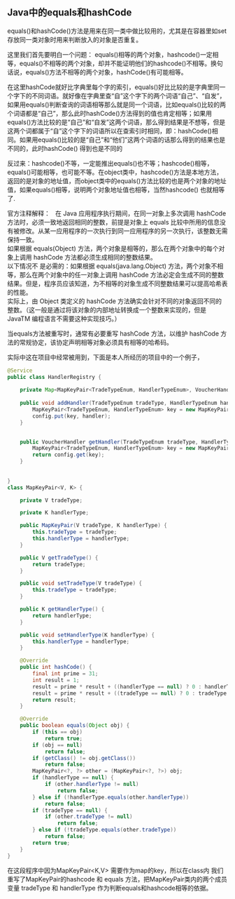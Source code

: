 ## Java中的equals和hashCode

equals()和hashCode()方法是用来在同一类中做比较用的，尤其是在容器里如set存放同一类对象时用来判断放入的对象是否重复。

这里我们首先要明白一个问题：
equals()相等的两个对象，hashcode()一定相等，equals()不相等的两个对象，却并不能证明他们的hashcode()不相等。换句话说，equals()方法不相等的两个对象，hashCode()有可能相等。
	  
在这里hashCode就好比字典里每个字的索引，equals()好比比较的是字典里同一个字下的不同词语。就好像在字典里查“自”这个字下的两个词语“自己”、“自发”，如果用equals()判断查询的词语相等那么就是同一个词语，比如equals()比较的两个词语都是“自己”，那么此时hashCode()方法得到的值也肯定相等；如果用equals()方法比较的是“自己”和“自发”这两个词语，那么得到结果是不想等，但是这两个词都属于“自”这个字下的词语所以在查索引时相同，即：hashCode()相同。如果用equals()比较的是“自己”和“他们”这两个词语的话那么得到的结果也是不同的，此时hashCode() 得到也是不同的
       
反过来：hashcode()不等，一定能推出equals()也不等；hashcode()相等，equals()可能相等，也可能不等。在object类中，hashcode()方法是本地方法，返回的是对象的地址值，而object类中的equals()方法比较的也是两个对象的地址值，如果equals()相等，说明两个对象地址值也相等，当然hashcode() 也就相等了.
     

官方注释解释：   
     在 Java 应用程序执行期间，在同一对象上多次调用 hashCode 方法时，必须一致地返回相同的整数，前提是对象上 equals 比较中所用的信息没有被修改。从某一应用程序的一次执行到同一应用程序的另一次执行，该整数无需保持一致。     
如果根据 equals(Object) 方法，两个对象是相等的，那么在两个对象中的每个对象上调用 hashCode 方法都必须生成相同的整数结果。     
以下情况不 是必需的：如果根据 equals(java.lang.Object) 方法，两个对象不相等，那么在两个对象中的任一对象上调用 hashCode 方法必定会生成不同的整数结果。但是，程序员应该知道，为不相等的对象生成不同整数结果可以提高哈希表的性能。     
实际上，由 Object 类定义的 hashCode 方法确实会针对不同的对象返回不同的整数。（这一般是通过将该对象的内部地址转换成一个整数来实现的，但是 JavaTM 编程语言不需要这种实现技巧。）     

当equals方法被重写时，通常有必要重写 hashCode 方法，以维护 hashCode 方法的常规协定，该协定声明相等对象必须具有相等的哈希码。

实际中这在项目中经常被用到，下面是本人所经历的项目中的一个例子，

```java
@Service
public class HandlerRegistry {
	
	private Map<MapKeyPair<TradeTypeEnum, HandlerTypeEnum>, VoucherHandler> config = new HashMap<MapKeyPair<TradeTypeEnum, HandlerTypeEnum>, VoucherHandler>(6);
	
	public void addHandler(TradeTypeEnum tradeType, HandlerTypeEnum handlerType,VoucherHandler handler) {
		MapKeyPair<TradeTypeEnum, HandlerTypeEnum> key = new MapKeyPair<TradeTypeEnum, HandlerTypeEnum>(tradeType, handlerType);
		config.put(key, handler);
	}

	
	public VoucherHandler getHandler(TradeTypeEnum tradeType, HandlerTypeEnum handlerType) {
		MapKeyPair<TradeTypeEnum, HandlerTypeEnum> key = new MapKeyPair<TradeTypeEnum, HandlerTypeEnum>(tradeType, handlerType);
		return config.get(key);
	}
		
	
}
class MapKeyPair<V, K> {

	private V tradeType;

	private K handlerType;

	public MapKeyPair(V tradeType, K handlerType) {
		this.tradeType = tradeType;
		this.handlerType = handlerType;
	}

	public V getTradeType() {
		return tradeType;
	}

	public void setTradeType(V tradeType) {
		this.tradeType = tradeType;
	}

	public K getHandlerType() {
		return handlerType;
	}

	public void setHandlerType(K handlerType) {
		this.handlerType = handlerType;
	}

	@Override
	public int hashCode() {
		final int prime = 31;
		int result = 1;
		result = prime * result + ((handlerType == null) ? 0 : handlerType.hashCode());
		result = prime * result + ((tradeType == null) ? 0 : tradeType.hashCode());
		return result;
	}

	@Override
	public boolean equals(Object obj) {
		if (this == obj)
			return true;
		if (obj == null)
			return false;
		if (getClass() != obj.getClass())
			return false;
		MapKeyPair<?, ?> other = (MapKeyPair<?, ?>) obj;
		if (handlerType == null) {
			if (other.handlerType != null)
				return false;
		} else if (!handlerType.equals(other.handlerType))
			return false;
		if (tradeType == null) {
			if (other.tradeType != null)
				return false;
		} else if (!tradeType.equals(other.tradeType))
			return false;
		return true;
	}
}
```
在这段程序中因为MapKeyPair<K,V> 需要作为map的key，所以在class内 我们重写了MapKeyPair的hashcode 和 equals 方法，把MapKeyPair类内的两个成员变量
tradeType 和 handlerType 作为判断equals和hashcode相等的依据。

